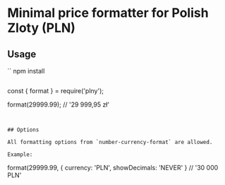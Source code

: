 # Minimal price formatter for Polish Zloty (PLN)

## Usage

``
npm install
```

```
const { format } = require('plny');

format(29999.99);
// '29 999,95 zł'
```


## Options

All formatting options from `number-currency-format` are allowed.

Example: 
```
format(29999.99, {
    currency: 'PLN',
    showDecimals: 'NEVER'
}
// '30 000 PLN'
```